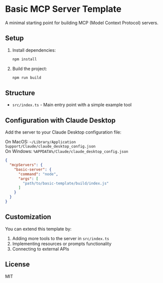 # Basic MCP Server Template

A minimal starting point for building MCP (Model Context Protocol) servers.

## Setup

1. Install dependencies:
   ```bash
   npm install
   ```

2. Build the project:
   ```bash
   npm run build
   ```

## Structure

- `src/index.ts` - Main entry point with a simple example tool

## Configuration with Claude Desktop

Add the server to your Claude Desktop configuration file:

On MacOS: `~/Library/Application Support/Claude/claude_desktop_config.json`  
On Windows: `%APPDATA%/Claude/claude_desktop_config.json`

```json
{
  "mcpServers": {
    "basic-server": {
      "command": "node",
      "args": [
        "path/to/basic-template/build/index.js"
      ]
    }
  }
}
```

## Customization

You can extend this template by:

1. Adding more tools to the server in `src/index.ts`
2. Implementing resources or prompts functionality
3. Connecting to external APIs

## License

MIT